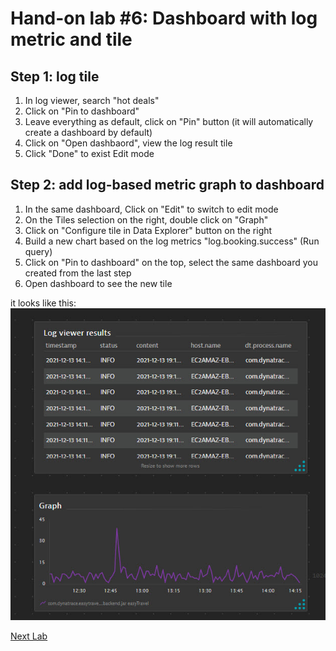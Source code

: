 # Hand-on lab #6: Dashboard with log metric and tile

## Step 1: log tile

 
1. In log viewer, search "hot deals"
2. Click on "Pin to dashboard" 
3. Leave everything as default, click on "Pin" button (it will automatically create a dashboard by default)
4. Click on "Open dashbaord", view the log result tile
5. Click "Done" to exist Edit mode



## Step 2: add log-based metric graph to dashboard

1. In the same dashboard, Click on "Edit" to switch to edit mode
2. On the Tiles selection on the right,  double click on "Graph"
3. Click on "Configure tile in Data Explorer" button on the right
4. Build a new chart based on the log metrics "log.booking.success" (Run query)
5. Click on "Pin to dashboard" on the top, select the same dashboard you created from the last step
6. Open dashboard to see the new tile

it looks like this:
![RDP](../resources/lab06_01.jpg)


[Next Lab](../07_create_log_event/README.md)

